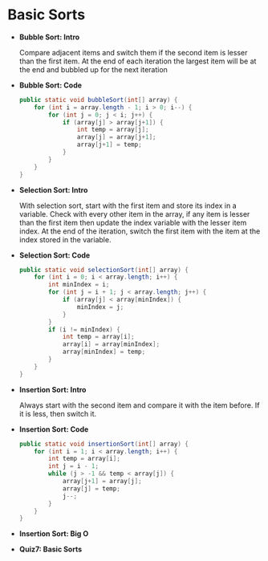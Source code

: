 # Basic Sorts

- **Bubble Sort: Intro**
    
    Compare adjacent items and switch them if the second item is lesser than the first item. At the end of each iteration the largest item will be at the end and bubbled up for the next iteration
    
- **Bubble Sort: Code**
    
    ```java
    public static void bubbleSort(int[] array) {
    	for (int i = array.length - 1; i > 0; i--) {
    		for (int j = 0; j < i; j++) {
    			if (array[j] > array[j+1]) {
    				int temp = array[j];
    				array[j] = array[j+1];
    				array[j+1] = temp;
    			}
    		}
    	}
    }
    ```
    
- **Selection Sort: Intro**
    
    With selection sort, start with the first item and store its index in a variable. Check with every other item in the array, if any item is lesser than the first item then update the index variable with the lesser item index. At the end of the iteration, switch the first item with the item at the index stored in the variable.
    
- **Selection Sort: Code**
    
    ```java
    public static void selectionSort(int[] array) {
    	for (int i = 0; i < array.length; i++) {
    		int minIndex = i;
    		for (int j = i + 1; j < array.length; j++) {
    			if (array[j] < array[minIndex]) {
    				minIndex = j;
    			}
    		}
    		if (i != minIndex) {
    			int temp = array[i];
    			array[i] = array[minIndex];
    			array[minIndex] = temp;
    		}
    	}
    }
    ```
    
- **Insertion Sort: Intro**
    
    Always start with the second item and compare it with the item before. If it is less, then switch it.
    
- **Insertion Sort: Code**
    
    ```java
    public static void insertionSort(int[] array) {
    	for (int i = 1; i < array.length; i++) {
    		int temp = array[i];
    		int j = i - 1;
    		while (j > -1 && temp < array[j]) {
    			array[j+1] = array[j];
    			array[j] = temp;
    			j--;
    		}
    	}
    }
    ```
    
- **Insertion Sort: Big O**
    
    
- **Quiz7: Basic Sorts**